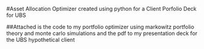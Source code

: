 #Asset Allocation Optimizer created using python for a Client Porfolio Deck for UBS

##Attached is the code to my portfolio optimizer using markowitz portfolio theory and monte carlo simulations and the pdf to my presentation deck for the UBS hypothetical client
